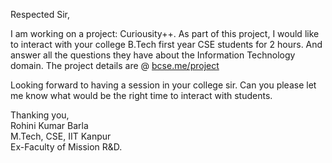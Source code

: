 Respected Sir,  
  
I am working on a project: Curiousity++. As part of this project, I would like to interact with your college B.Tech first year CSE students for 2 hours. And answer all the questions they have about the Information Technology domain. The project details are @ [bcse.me/project](https://bcse.me/project)  
  
Looking forward to having a session in your college sir. Can you please let me know what would be the right time to interact with students.  
  
Thanking you,  
Rohini Kumar Barla  
M.Tech, CSE, IIT Kanpur  
Ex-Faculty of Mission R&D.  
